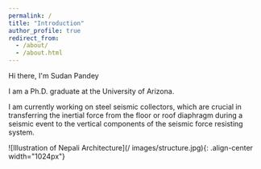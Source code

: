 ```yaml
---
permalink: /
title: "Introduction"
author_profile: true
redirect_from:
  - /about/
  - /about.html
---
```


Hi there, I'm Sudan Pandey

I am a Ph.D. graduate at the University of Arizona.

I am currently working on steel seismic collectors, which are crucial in transferring the inertial force from the floor or roof diaphragm during a seismic event to the vertical components of the seismic force resisting system.

![Illustration of Nepali Architecture](/
  images/structure.jpg){: .align-center width="1024px"}
